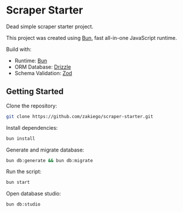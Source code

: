 # Scraper Starter

Dead simple scraper starter project.

This project was created using [Bun](https://bun.sh), fast all-in-one JavaScript runtime.

Build with:

- Runtime: [Bun](https://bun.sh)
- ORM Database: [Drizzle](https://orm.drizzle.team/)
- Schema Validation: [Zod](https://zod.dev/)

## Getting Started

Clone the repository:

```bash
git clone https://github.com/zakiego/scraper-starter.git
```

Install dependencies:

```bash
bun install
```

Generate and migrate database:

```bash
bun db:generate && bun db:migrate
```

Run the script:

```bash
bun start
```

Open database studio:

```bash
bun db:studio
```
